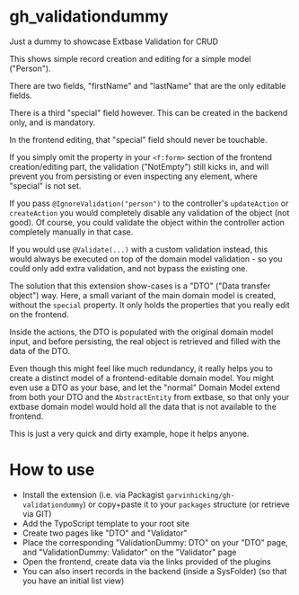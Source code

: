# gh_validationdummy

Just a dummy to showcase Extbase Validation for CRUD

This shows simple record creation and editing for a simple model ("Person").

There are two fields, "firstName" and "lastName" that are the only editable fields.

There is a third "special" field however. This can be created in the backend only, and is mandatory.

In the frontend editing, that "special" field should never be touchable.

If you simply omit the property in your `<f:form>` section of the frontend creation/editing part, the validation ("NotEmpty") still kicks in, and will prevent you from persisting or even inspecting any element, where "special" is not set.

If you pass `@IgnoreValidation("person")` to the controller's `updateAction` or `createAction` you would completely disable any validation of the object (not good). Of course, you could validate the object within the controller action completely manually in that case.

If you would use `@Validate(...)` with a custom validation instead, this would always be executed on top of the domain model validation - so you could only add extra validation, and not bypass the existing one.

The solution that this extension show-cases is a "DTO" ("Data transfer object") way. Here, a small variant of the main domain model is created, without the `special` property. It only holds the properties that you really edit on the frontend.

Inside the actions, the DTO is populated with the original domain model input, and before persisting, the real object is retrieved and filled with the data of the DTO.

Even though this might feel like much redundancy, it really helps you to create a distinct model of a frontend-editable domain model. You might even use a DTO as your base, and let the "normal" Domain Model extend from both your DTO and the `AbstractEntity` from extbase, so that only your extbase domain model would hold all the data that is not available to the frontend. 

This is just a very quick and dirty example, hope it helps anyone.

# How to use

* Install the extension (i.e. via Packagist `garvinhicking/gh-validationdummy`) or copy+paste it to your `packages` structure (or retrieve via GIT)
* Add the TypoScript template to your root site
* Create two pages like "DTO" and "Validator"
* Place the corresponding "ValidationDummy: DTO" on your "DTO" page, and "ValidationDummy: Validator" on the "Validator" page
* Open the frontend, create data via the links provided of the plugins
* You can also insert records in the backend (inside a SysFolder) (so that you have an initial list view)





